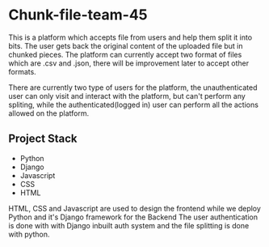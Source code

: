 # Chunk-file-team-45

This is a platform which accepts file from users and help them split it into bits.
The user gets back the original content of the uploaded file but in chunked pieces.
The platform can currently accept two format of files which are .csv and .json, there
will be improvement later to accept other formats.


There are currently two type of users for the platform, the unauthenticated user can only 
visit and interact with the platform, but can't perform any spliting, while the authenticated(logged in)
user can perform all the actions allowed on the platform.


## Project Stack
- Python
- Django
- Javascript
- CSS
- HTML

HTML, CSS and Javascript are used to design the frontend while we deploy Python and it's Django framework for the Backend
The user authentication is done with with Django inbuilt auth system  and the file splitting is done with python.
